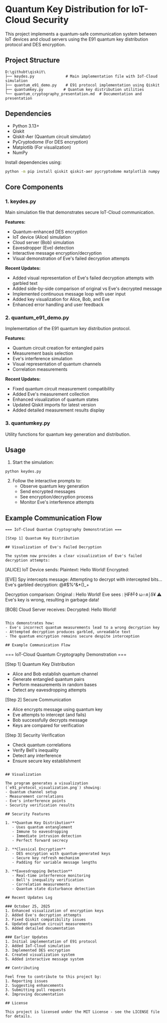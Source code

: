 # Quantum Key Distribution for IoT-Cloud Security

This project implements a quantum-safe communication system between IoT devices and cloud servers using the E91 quantum key distribution protocol and DES encryption.

## Project Structure

```
D:\githubt\qiskit\
├── keydes.py              # Main implementation file with IoT-Cloud simulation
├── quantum_e91_demo.py    # E91 protocol implementation using Qiskit
├── quantumkey.py         # Quantum key distribution utilities
└── quantum_cryptography_presentation.md  # Documentation and presentation
```

## Dependencies

- Python 3.13+
- Qiskit
- Qiskit-Aer (Quantum circuit simulator)
- PyCryptodome (For DES encryption)
- Matplotlib (For visualization)
- NumPy

Install dependencies using:
```bash
python -m pip install qiskit qiskit-aer pycryptodome matplotlib numpy
```

## Core Components

### 1. keydes.py
Main simulation file that demonstrates secure IoT-Cloud communication.

**Features:**
- Quantum-enhanced DES encryption
- IoT device (Alice) simulation
- Cloud server (Bob) simulation
- Eavesdropper (Eve) detection
- Interactive message encryption/decryption
- Visual demonstration of Eve's failed decryption attempts

**Recent Updates:**
- Added visual representation of Eve's failed decryption attempts with garbled text
- Added side-by-side comparison of original vs Eve's decrypted message
- Implemented continuous message loop with user input
- Added key visualization for Alice, Bob, and Eve
- Enhanced error handling and user feedback

### 2. quantum_e91_demo.py
Implementation of the E91 quantum key distribution protocol.

**Features:**
- Quantum circuit creation for entangled pairs
- Measurement basis selection
- Eve's interference simulation
- Visual representation of quantum channels
- Correlation measurements

**Recent Updates:**
- Fixed quantum circuit measurement compatibility
- Added Eve's measurement collection
- Enhanced visualization of quantum states
- Updated Qiskit imports for latest version
- Added detailed measurement results display

### 3. quantumkey.py
Utility functions for quantum key generation and distribution.

## Usage

1. Start the simulation:
```bash
python keydes.py
```

2. Follow the interactive prompts to:
   - Observe quantum key generation
   - Send encrypted messages
   - See encryption/decryption process
   - Monitor Eve's interference attempts

## Example Communication Flow

```
=== IoT-Cloud Quantum Cryptography Demonstration ===

[Step 1] Quantum Key Distribution

## Visualization of Eve's Failed Decryption

The system now provides a clear visualization of Eve's failed decryption attempts:

```
[ALICE] IoT Device sends:
   Plaintext: Hello World!
   Encrypted: <encrypted data>

[EVE] Spy intercepts message:
   Attempting to decrypt with intercepted bits...
   Eve's garbled decryption: @#$%^&*()_+
   
   Decryption comparison:
   Original : Hello World!
   Eve sees : Ḩ₣ℓ╝◊ ω∩я⌡δ¥
   ⚠️ Eve's key is wrong, resulting in garbage data!

[BOB] Cloud Server receives:
   Decrypted: Hello World!
```

This demonstrates how:
- Eve's incorrect quantum measurements lead to a wrong decryption key
- Attempted decryption produces garbled, unreadable text
- The quantum encryption remains secure despite interception

## Example Communication Flow

```
=== IoT-Cloud Quantum Cryptography Demonstration ===

[Step 1] Quantum Key Distribution
- Alice and Bob establish quantum channel
- Generate entangled quantum pairs
- Perform measurements in random bases
- Detect any eavesdropping attempts

[Step 2] Secure Communication
- Alice encrypts message using quantum key
- Eve attempts to intercept (and fails)
- Bob successfully decrypts message
- Keys are compared for verification

[Step 3] Security Verification
- Check quantum correlations
- Verify Bell's inequality
- Detect any interference
- Ensure secure key establishment
```

## Visualization

The program generates a visualization (`e91_protocol_visualization.png`) showing:
- Quantum channel setup
- Measurement correlations
- Eve's interference points
- Security verification results

## Security Features

1. **Quantum Key Distribution**
   - Uses quantum entanglement
   - Immune to eavesdropping
   - Immediate intrusion detection
   - Perfect forward secrecy

2. **Classical Encryption**
   - DES encryption with quantum-generated keys
   - Secure key refresh mechanism
   - Padding for variable message lengths

3. **Eavesdropping Detection**
   - Real-time interference monitoring
   - Bell's inequality verification
   - Correlation measurements
   - Quantum state disturbance detection

## Recent Updates Log

### October 25, 2025
1. Enhanced visualization of encryption keys
2. Added Eve's decryption attempts
3. Fixed Qiskit compatibility issues
4. Updated quantum circuit measurements
5. Added detailed documentation

### Earlier Updates
1. Initial implementation of E91 protocol
2. Added IoT-Cloud simulation
3. Implemented DES encryption
4. Created visualization system
5. Added interactive message system

## Contributing

Feel free to contribute to this project by:
1. Reporting issues
2. Suggesting enhancements
3. Submitting pull requests
4. Improving documentation

## License

This project is licensed under the MIT License - see the LICENSE file for details.